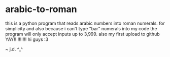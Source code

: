 # arabic-to-roman
this is a python program that reads arabic numbers into roman numerals.
for simplicity and also because i can't type "bar" numerals into my code the program will only accept inputs up to 3,999.
also my first upload to github YAY!!!!!!!!!! hi guys :3

~ j.d. ^_^
